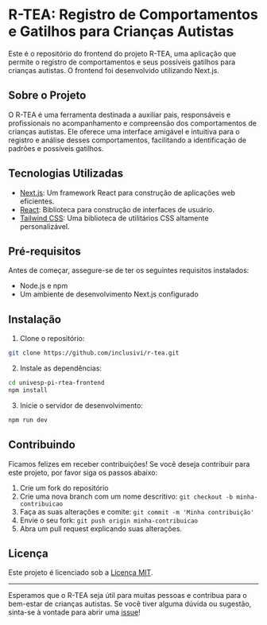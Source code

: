 # R-TEA: Registro de Comportamentos e Gatilhos para Crianças Autistas

Este é o repositório do frontend do projeto R-TEA, uma aplicação que permite o registro de comportamentos e seus possíveis gatilhos para crianças autistas. O frontend foi desenvolvido utilizando Next.js.

## Sobre o Projeto

O R-TEA é uma ferramenta destinada a auxiliar pais, responsáveis e profissionais no acompanhamento e compreensão dos comportamentos de crianças autistas. Ele oferece uma interface amigável e intuitiva para o registro e análise desses comportamentos, facilitando a identificação de padrões e possíveis gatilhos.

## Tecnologias Utilizadas

- [Next.js](https://nextjs.org/): Um framework React para construção de aplicações web eficientes.
- [React](https://reactjs.org/): Biblioteca para construção de interfaces de usuário.
- [Tailwind CSS](https://tailwindcss.com/): Uma biblioteca de utilitários CSS altamente personalizável.

## Pré-requisitos

Antes de começar, assegure-se de ter os seguintes requisitos instalados:

- Node.js e npm
- Um ambiente de desenvolvimento Next.js configurado

## Instalação

1. Clone o repositório:

```bash
git clone https://github.com/inclusivi/r-tea.git
```

2. Instale as dependências:

```bash
cd univesp-pi-rtea-frontend
npm install
```

3. Inicie o servidor de desenvolvimento:

```bash
npm run dev
```

## Contribuindo

Ficamos felizes em receber contribuições! Se você deseja contribuir para este projeto, por favor siga os passos abaixo:

1. Crie um fork do repositório
2. Crie uma nova branch com um nome descritivo: `git checkout -b minha-contribuicao`
3. Faça as suas alterações e comite: `git commit -m 'Minha contribuição'`
4. Envie o seu fork: `git push origin minha-contribuicao`
5. Abra um pull request explicando suas alterações.

## Licença

Este projeto é licenciado sob a [Licença MIT](LICENSE).

---

Esperamos que o R-TEA seja útil para muitas pessoas e contribua para o bem-estar de crianças autistas. Se você tiver alguma dúvida ou sugestão, sinta-se à vontade para abrir uma [issue](https://github.com/felipe-louzas/univesp-pi-rtea-frontend/issues)!
